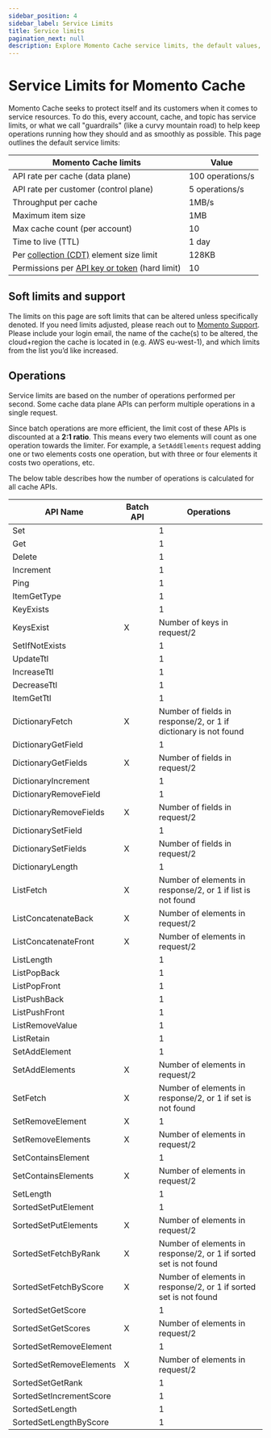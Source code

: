 ```yaml
---
sidebar_position: 4
sidebar_label: Service Limits
title: Service limits
pagination_next: null
description: Explore Momento Cache service limits, the default values, and how to get them changed if you need.
---
```


# Service Limits for Momento Cache

Momento Cache seeks to protect itself and its customers when it comes to service resources. To do this, every account, cache, and topic has service limits, or what we call "guardrails" (like a curvy mountain road) to help keep operations running how they should and as smoothly as possible. This page outlines the default service limits:

| Momento Cache limits                                                                                               | Value          |
|--------------------------------------------------------------------------------------------------------------------|----------------|
| API rate per cache (data plane)                                                                                    | 100 operations/s |
| API rate per customer (control plane)                                                                              | 5 operations/s   |
| Throughput per cache                                                                                               | 1MB/s          |
| Maximum item size                                                                                                  | 1MB            |
| Max cache count (per account)                                                                                      | 10             |
| Time to live (TTL)                                                                                                 | 1 day          |
| Per [collection (CDT)](https://docs.momentohq.com/develop/datatypes#collection-data-types-cdts) element size limit | 128KB          |
| Permissions per [API key or token](./../develop/api-reference/auth.md)  (hard limit)                               | 10             |

## Soft limits and support

The limits on this page are soft limits that can be altered unless specifically denoted. If you need limits adjusted, please reach out to [Momento Support](mailto:support@momentohq.com). Please include your login email, the name of the cache(s) to be altered, the cloud+region the cache is located in (e.g. AWS eu-west-1), and which limits from the list you’d like increased.

## Operations

Service limits are based on the number of operations performed per second. Some cache data plane APIs can perform multiple operations in a single request.

Since batch operations are more efficient, the limit cost of these APIs is discounted at a **2:1 ratio**. This means every two elements will count as one operation towards the limiter. For example, a `SetAddElements` request adding one or two elements costs one operation, but with three or four elements it costs two operations, etc.

The below table describes how the number of operations is calculated for all cache APIs.

| API Name                 | Batch API | Operations                                                        |
| ------------------------ | ----      | ------------                                                      |
| Set                      |           | 1                                                                 |
| Get                      |           | 1                                                                 |
| Delete                   |           | 1                                                                 |
| Increment                |           | 1                                                                 |
| Ping                     |           | 1                                                                 |
| ItemGetType              |           | 1                                                                 |
| KeyExists                |           | 1                                                                 |
| KeysExist                | X         | Number of keys in request/2                                       |
| SetIfNotExists           |           | 1                                                                 |
| UpdateTtl                |           | 1                                                                 |
| IncreaseTtl              |           | 1                                                                 |
| DecreaseTtl              |           | 1                                                                 |
| ItemGetTtl               |           | 1                                                                 |
| DictionaryFetch          | X         | Number of fields in response/2, or 1 if dictionary is not found   |
| DictionaryGetField       |           | 1                                                                 |
| DictionaryGetFields      | X         | Number of fields in request/2                                     |
| DictionaryIncrement      |           | 1                                                                 |
| DictionaryRemoveField    |           | 1                                                                 |
| DictionaryRemoveFields   | X         | Number of fields in request/2                                     |
| DictionarySetField       |           | 1                                                                 |
| DictionarySetFields      | X         | Number of fields in request/2                                     |
| DictionaryLength         |           | 1                                                                 |
| ListFetch                | X         | Number of elements in response/2, or 1 if list is not found       |
| ListConcatenateBack      | X         | Number of elements in request/2                                   |
| ListConcatenateFront     | X         | Number of elements in request/2                                   |
| ListLength               |           | 1                                                                 |
| ListPopBack              |           | 1                                                                 |
| ListPopFront             |           | 1                                                                 |
| ListPushBack             |           | 1                                                                 |
| ListPushFront            |           | 1                                                                 |
| ListRemoveValue          |           | 1                                                                 |
| ListRetain               |           | 1                                                                 |
| SetAddElement            |           | 1                                                                 |
| SetAddElements           | X         | Number of elements in request/2                                   |
| SetFetch                 | X         | Number of elements in response/2, or 1 if set is not found        |
| SetRemoveElement         | X         | 1                                                                 |
| SetRemoveElements        | X         | Number of elements in request/2                                   |
| SetContainsElement       |           | 1                                                                 |
| SetContainsElements      | X         | Number of elements in request/2                                   |
| SetLength                |           | 1                                                                 |
| SortedSetPutElement      |           | 1                                                                 |
| SortedSetPutElements     | X         | Number of elements in request/2                                   |
| SortedSetFetchByRank     | X         | Number of elements in response/2, or 1 if sorted set is not found |
| SortedSetFetchByScore    | X         | Number of elements in response/2, or 1 if sorted set is not found |
| SortedSetGetScore        |           | 1                                                                 |
| SortedSetGetScores       | X         | Number of elements in request/2                                   |
| SortedSetRemoveElement   |           | 1                                                                 |
| SortedSetRemoveElements  | X         | Number of elements in request/2                                   |
| SortedSetGetRank         |           | 1                                                                 |
| SortedSetIncrementScore  |           | 1                                                                 |
| SortedSetLength          |           | 1                                                                 |
| SortedSetLengthByScore   |           | 1                                                                 |
